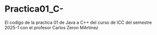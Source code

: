# Practica01_C-
El codigo de la practica 01 de Java a C++ del curso de ICC del semestre 2025-1 con el profesor Carlos Zeron MArtinez
